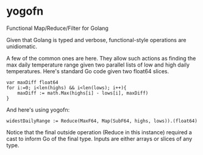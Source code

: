 # yogofn
Functional Map/Reduce/Filter for Golang

Given that Golang is typed and verbose, functional-style operations are unidiomatic.  

A few of the common ones are here.  They allow 
such actions as finding the max daily temperature range given two parallel lists of low and high daily temperatures.
Here's standard Go code given two float64 slices.

```
var maxDiff float64
for i:=0; i<len(highs) && i<len(lows); i++){
    maxDiff := math.Max(highs[i] - lows[i], maxDiff)
}
```
And here's using yogofn:
```
widestDailyRange := Reduce(MaxF64, Map(SubF64, highs, lows)).(float64)
```

Notice that the final outside operation (Reduce in this instance) required a cast to inform Go of the final type.  Inputs are either arrays or slices of any type.
